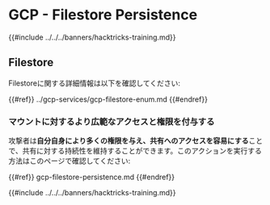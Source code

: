# GCP - Filestore Persistence

{{#include ../../../banners/hacktricks-training.md}}

## Filestore

Filestoreに関する詳細情報は以下を確認してください:

{{#ref}}
../gcp-services/gcp-filestore-enum.md
{{#endref}}

### マウントに対するより広範なアクセスと権限を付与する

攻撃者は**自分自身により多くの権限を与え、共有へのアクセスを容易にする**ことで、共有に対する持続性を維持することができます。このアクションを実行する方法はこのページで確認してください:

{{#ref}}
gcp-filestore-persistence.md
{{#endref}}

{{#include ../../../banners/hacktricks-training.md}}
